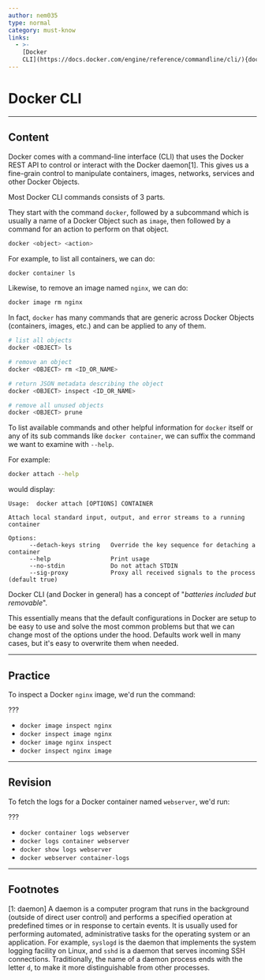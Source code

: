 ```yaml
---
author: nem035
type: normal
category: must-know
links:
  - >-
    [Docker
    CLI](https://docs.docker.com/engine/reference/commandline/cli/){documentation}
---
```


# Docker CLI


---

## Content

Docker comes with a command-line interface (CLI) that uses the Docker REST API to control or interact with the Docker daemon[1]. This gives us a fine-grain control to manipulate containers, images, networks, services and other Docker Objects.

Most Docker CLI commands consists of 3 parts.

They start with the command `docker`, followed by a subcommand which is usually a name of a Docker Object such as `image`, then followed by a command for an action to perform on that object.

```bash
docker <object> <action>
```

For example, to list all containers, we can do:

```bash
docker container ls
```

Likewise, to remove an image named `nginx`, we can do:

```bash
docker image rm nginx
```

In fact, `docker` has many commands that are generic across Docker Objects (containers, images, etc.) and can be applied to any of them.

```bash
# list all objects
docker <OBJECT> ls

# remove an object
docker <OBJECT> rm <ID_OR_NAME>

# return JSON metadata describing the object
docker <OBJECT> inspect <ID_OR_NAME>

# remove all unused objects
docker <OBJECT> prune
```

To list available commands and other helpful information for `docker` itself or any of its sub commands like `docker container`, we can suffix the command we want to examine with `--help`.

For example:

```bash
docker attach --help
```

would display:

```plain-text
Usage:  docker attach [OPTIONS] CONTAINER

Attach local standard input, output, and error streams to a running container

Options:
      --detach-keys string   Override the key sequence for detaching a container
      --help                 Print usage
      --no-stdin             Do not attach STDIN
      --sig-proxy            Proxy all received signals to the process (default true)
```

Docker CLI (and Docker in general) has a concept of "*batteries included but removable*".

This essentially means that the default configurations in Docker are setup to be easy to use and solve the most common problems but that we can change most of the options under the hood. Defaults work well in many cases, but it's easy to overwrite them when needed.


---

## Practice

To inspect a Docker `nginx` image, we'd run the command:

???

* `docker image inspect nginx`
* `docker inspect image nginx`
* `docker image nginx inspect`
* `docker inspect nginx image`


---

## Revision

To fetch the logs for a Docker container named `webserver`, we'd run:

???

* `docker container logs webserver`
* `docker logs container webserver`
* `docker show logs webserver`
* `docker webserver container-logs`


---

## Footnotes

[1: daemon]
A daemon is a computer program that runs in the background (outside of direct user control) and performs a specified operation at predefined times or in response to certain events. It is usually used for performing automated, administrative tasks for the operating system or an application. For example, `syslogd` is the daemon that implements the system logging facility on Linux, and `sshd` is a daemon that serves incoming SSH connections.
Traditionally, the name of a daemon process ends with the letter `d`, to make it more distinguishable from other processes.
 
